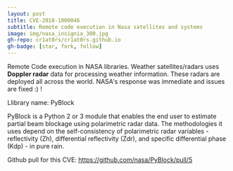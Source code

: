 ```yaml
---
layout: post
title: CVE-2018-1000046
subtitle: Remote code execution in Nasa satellites and systems
image: img/nasa_insignia_300.jpg
gh-repo: cr1at0rs/cr1at0rs.github.io
gh-badge: [star, fork, follow]
---
```


Remote Code execution in NASA libraries. Weather satellites/radars uses **Doppler radar**  data for processing weather information. These radars are deployed all across the world. NASA's response was immediate and issues are fixed :) !

Llibrary name: PyBlock

PyBlock is a Python 2 or 3 module that enables the end user to estimate partial beam blockage using polarimetric radar data. The methodologies it uses depend on the self-consistency of polarimetric radar variables - reflectivity (Zh), differential reflectivity (Zdr), and specific differential phase (Kdp) - in pure rain. 


Github pull for this CVE: https://github.com/nasa/PyBlock/pull/5